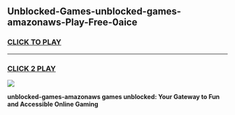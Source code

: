 
## Unblocked-Games-unblocked-games-amazonaws-Play-Free-0aice
<h3>
<a href="https://premium76.site?title=unblocked-games-amazonaws&ref=09A">CLICK TO PLAY</a></h3>
<hr>

<h3>
<a href="https://premium76.site?title=unblocked-games-amazonaws&ref=09A">CLICK 2 PLAY</a>
  
</h3>

<a href="https://premium76.site?title=unblocked-games-amazonaws&ref=09A"><img src="https://clearcache.store/games.png"></a>


**unblocked-games-amazonaws games unblocked: Your Gateway to Fun and Accessible Online Gaming**
